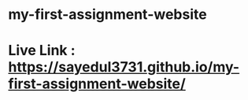 # my-first-assignment-website
# Live Link : https://sayedul3731.github.io/my-first-assignment-website/

